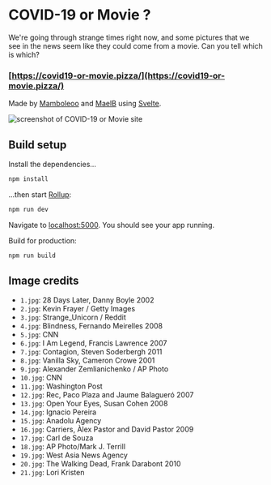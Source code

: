 # COVID-19 or Movie ?

We're going through strange times right now, and some pictures that we see in the news seem like they could come from a movie. Can you tell which is which?
### [https://covid19-or-movie.pizza/](https://covid19-or-movie.pizza/)

Made by [Mamboleoo](https://twitter.com/Mamboleoo) and [MaelB](https://twitter.com/MaelB) using [Svelte](https://svelte.dev/).

![screenshot of COVID-19 or Movie site](https://covid19-or-movie.pizza/og-covid-or-movie.jpg)

## Build setup

Install the dependencies...

```bash
npm install
```

...then start [Rollup](https://rollupjs.org):

```bash
npm run dev
```

Navigate to [localhost:5000](http://localhost:5000). You should see your app running.

Build for production: 
```bash
npm run build
```

## Image credits
* `1.jpg`: 28 Days Later, Danny Boyle 2002
* `2.jpg`: Kevin Frayer / Getty Images
* `3.jpg`: Strange_Unicorn / Reddit
* `4.jpg`: Blindness, Fernando Meirelles 2008
* `5.jpg`: CNN
* `6.jpg`: I Am Legend, Francis Lawrence 2007
* `7.jpg`: Contagion, Steven Soderbergh 2011
* `8.jpg`: Vanilla Sky, Cameron Crowe 2001
* `9.jpg`: Alexander Zemlianichenko / AP Photo
* `10.jpg`: CNN
* `11.jpg`: Washington Post
* `12.jpg`: Rec, Paco Plaza and Jaume Balagueró 2007
* `13.jpg`: Open Your Eyes, Susan Cohen 2008
* `14.jpg`: Ignacio Pereira
* `15.jpg`: Anadolu Agency
* `16.jpg`: Carriers, Àlex Pastor and David Pastor 2009
* `17.jpg`: Carl de Souza
* `18.jpg`: AP Photo/Mark J. Terrill
* `19.jpg`: West Asia News Agency
* `20.jpg`: The Walking Dead, Frank Darabont 2010
* `21.jpg`: Lori Kristen
